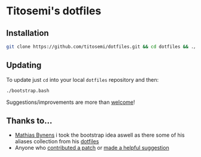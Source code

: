 # Titosemi's dotfiles

## Installation

```bash
git clone https://github.com/titosemi/dotfiles.git && cd dotfiles && ./bootstrap.bash
```

## Updating

To update just `cd` into your local `dotfiles` repository and then:

```bash
./bootstrap.bash
```

Suggestions/improvements are more than
[welcome](https://github.com/mathiasbynens/dotfiles/issues)!

## Thanks to…
* [Mathias Bynens](http://mathiasbynens.be/) i took the bootstrap idea aswell as there some of his aliases collection from his [dotfiles](https://github.com/mathiasbynens/dotfiles/)
* Anyone who [contributed a patch](https://github.com/titosemi/dotfiles/contributors) or [made a helpful suggestion](https://github.com/titosemi/dotfiles/issues)
